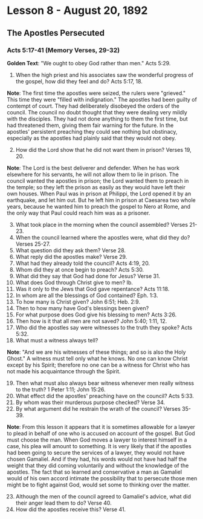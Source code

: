 # Lesson 8 - August 20, 1892
## The Apostles Persecuted
### Acts 5:17-41 (Memory Verses, 29-32)

**Golden Text**: "We ought to obey God rather than men." Acts 5:29.

1. When the high priest and his associates saw the wonderful progress of the gospel, how did they feel and do? Acts 5:17, 18.

**Note**: The first time the apostles were seized, the rulers were "grieved." This time they were "filled with indignation." The apostles had been guilty of contempt of court. They had deliberately disobeyed the orders of the council. The council no doubt thought that they were dealing very mildly with the disciples. They had not done anything to them the first time, but had threatened them, giving them fair warning for the future. In the apostles' persistent preaching they could see nothing but obstinacy, especially as the apostles had plainly said that they would not obey.

2. How did the Lord show that he did not want them in prison? Verses 19, 20.

**Note**: The Lord is the best deliverer and defender. When he has work elsewhere for his servants, he will not allow them to lie in prison. The council wanted the apostles in prison; the Lord wanted them to preach in the temple; so they left the prison as easily as they would have left their own houses. When Paul was in prison at Philippi, the Lord opened it by an earthquake, and let him out. But he left him in prison at Caesarea two whole years, because he wanted him to preach the gospel to Nero at Rome, and the only way that Paul could reach him was as a prisoner.

3. What took place in the morning when the council assembled? Verses 21-23.
4. When the council learned where the apostles were, what did they do? Verses 25-27.
5. What question did they ask them? Verse 28.
6. What reply did the apostles make? Verse 29.
7. What had they already told the council? Acts 4:19, 20.
8. Whom did they at once begin to preach? Acts 5:30.
9. What did they say that God had done for Jesus? Verse 31.
10. What does God through Christ give to men? Ib.
11. Was it only to the Jews that God gave repentance? Acts 11:18.
12. In whom are all the blessings of God contained? Eph. 1:3.
13. To how many is Christ given? John 6:51; Heb. 2:9.
14. Then to how many have God's blessings been given?
15. For what purpose does God give his blessing to men? Acts 3:26.
16. Then how is it that all men are not saved? John 5:40; 1:11, 12.
17. Who did the apostles say were witnesses to the truth they spoke? Acts 5:32.
18. What must a witness always tell?

**Note**: "And we are his witnesses of these things; and so is also the Holy Ghost." A witness must tell only what he knows. No one can know Christ except by his Spirit; therefore no one can be a witness for Christ who has not made his acquaintance through the Spirit.

19. Then what must also always bear witness whenever men really witness to the truth? 1 Peter 1:11; John 15:26.
20. What effect did the apostles' preaching have on the council? Acts 5:33.
21. By whom was their murderous purpose checked? Verse 34.
22. By what argument did he restrain the wrath of the council? Verses 35-39.

**Note**: From this lesson it appears that it is sometimes allowable for a lawyer to plead in behalf of one who is accused on account of the gospel. But God must choose the man. When God moves a lawyer to interest himself in a case, his plea will amount to something. It is very likely that if the apostles had been going to secure the services of a lawyer, they would not have chosen Gamaliel. And if they had, his words would not have had half the weight that they did coming voluntarily and without the knowledge of the apostles. The fact that so learned and conservative a man as Gamaliel would of his own accord intimate the possibility that to persecute those men might be to fight against God, would set some to thinking over the matter.

23. Although the men of the council agreed to Gamaliel's advice, what did their anger lead them to do? Verse 40.
24. How did the apostles receive this? Verse 41.